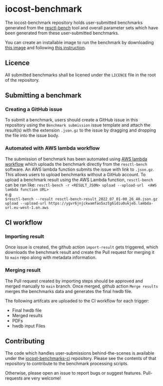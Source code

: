 # iocost-benchmark

The iocost-benchmark repository holds user-submitted benchmarks generated from
the [resctl-bench](https://github.com/facebookexperimental/resctl-demo) tool
and overall parameter sets which have been generated from these user-submitted
benchmarks.

You can create an installable image to run the benchmark by downloading
[this image](https://nightly.link/iocost-benchmark/resctl-demo-image-recipe/workflows/ci.yaml/main/resctl-demo-flasher-efiboot.zip)
and following [this instruction](https://github.com/iocost-benchmark/resctl-demo-image-recipe/blob/main/DEPLOY.md).

## Licence

All submitted benchmarks shall be licened under the `LICENCE` file in the root
of the repository.

## Submitting a benchmark

### Creating a GitHub issue

To submit a benchmark, users should create a GitHub issue in this repository using
the `Benchmark submission` issue template and attach the result(s) with the
extension `.json.gz` to the issue by dragging and dropping the file into the
issue body.

### Automated with AWS lambda workflow

The submission of benchmark has been automated using [AWS lambda workflow](https://github.com/facebookexperimental/resctl-demo/blob/main/resctl-bench/doc/lambda.md) which uploads the benchmark directly from the `resctl-bench` software. An AWS lambda function submits the issue with link to `.json.gz`. This allows users to upload benchmarks without a GitHub account.
To upload a benchmark result  using the AWS Lambda function, `resctl-bench` can be ran like:
`resctl-bench -r <RESULT_JSON> upload --upload-url  <AWS lambda function URL>`  
e.g  
`$resctl-bench --result resctl-bench-result_2022_07_01-00_26_40.json.gz upload --upload-url https://ygvr6jnjckwamfao5xztg6idiu0ukjeb.lambda-url.eu-west-1.on.aws`


## CI workflow

### Importing result

Once issue is created, the github action `import-result` gets triggered, which downloads the benchmark result and create the Pull request for merging it to `main` repo along with metadata information.

### Merging result

The Pull request created by importing steps should be approved and merged manually to `main` branch. Once merged, github action `Merge results` merges the benchmarks data and generates the final hwdb file.  

The following artifcats are uploaded to the CI workflow for each trigger:
  - Final hwdb file
  - Merged results
  - PDFs
  - hwdb input Files


## Contributing

The code which handles user-submissions behind-the-scenes is available under the
[iocost-benchmarks-ci](https://github.com/iocost-benchmark/iocost-benchmarks-ci/)
repository. Please see the contents of that repository to contribute to the
benchmark processing scripts.

Otherwise, please open an issue to report bugs or suggest features.
Pull-requests are very welcome!
